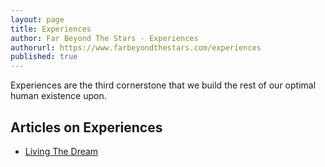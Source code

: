 ```yaml
---
layout: page
title: Experiences
author: Far Beyond The Stars - Experiences
authorurl: https://www.farbeyondthestars.com/experiences
published: true
---
```


Experiences are the third cornerstone that we build the rest of our optimal human existence upon.

## Articles on Experiences
<ul>
<li><a href="/living-the-dream/">Living The Dream</a></li>
</ul>
